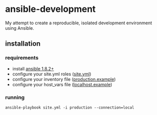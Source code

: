 # ansible-development

My attempt to create a reproducible, isolated development environment using
Ansible.

## installation

### requirements

  * install [ansible 1.8.2+](http://docs.ansible.com/intro_installation.html#installation)
  * configure your site.yml roles ([site.yml](https://github.com/ryankanno/ansible-development/blob/master/site.yml))
  * configure your inventory file ([production.example](https://github.com/ryankanno/ansible-development/blob/master/production.example))
  * configure your host_vars file ([localhost.example](https://github.com/ryankanno/ansible-development/blob/master/host_vars/localhost.example))

### running

`ansible-playbook site.yml -i production --connection=local`
